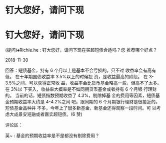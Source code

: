 # 钉大您好，请问下现

# 钉大您好，请问下现

(提问)♠Richie.he : 钉大您好，请问下现在买超短债合适吗？您 推荐哪个好点？

2018-11-30

回答：短债基金，持有 6 个月以上是基本不会亏损的。只不过 收益率会有高有低。 在十年期国债收益率 3.5%以上的时候投 资，是收益最高的阶段。 在 3-3.5%之间，可以获得正常收 益，收益率会比货币基金略高一些，但高不了太多。 在 3%以 下买入，收益率大概率是不如同期货币基金或者持有 6 个月银 行理财的。 当前的话，短债指数预期收益了 4.3%，剔除掉基 金的费用等因素，短债基金预期收益率大约是 4-4.2%之间 吧。跟同期的 6 个月期银行理财是很接近的。 短债基金品种并 不多，今年上了很多新基金，新基金还得观察一段时间。可 以考虑大成景安短融或者嘉实超短债。(6 赞)

评论区：

英~ : 基金的预期收益率是不是都没有剔除费用？